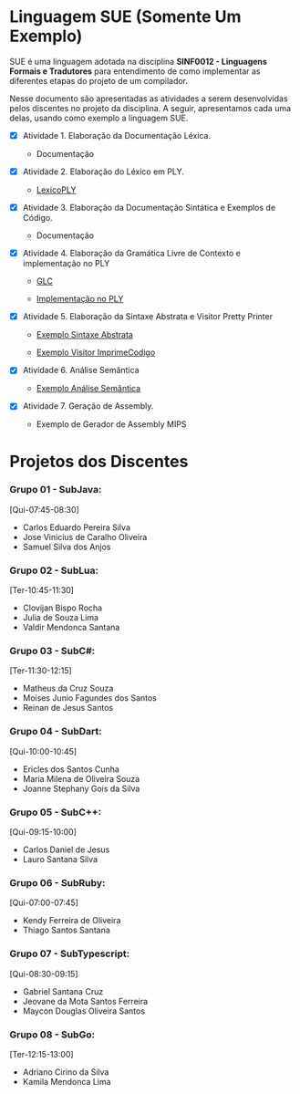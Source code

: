 # Linguagem SUE (Somente Um Exemplo)
SUE é uma linguagem adotada na disciplina __SINF0012 - Linguagens Formais e Tradutores__ para entendimento de como implementar as diferentes etapas do projeto de um compilador.

Nesse documento são apresentadas as atividades a serem desenvolvidas pelos discentes no projeto da disciplina. A seguir, apresentamos cada uma delas, usando como exemplo
a linguagem SUE.

- [x] Atividade 1. Elaboração da Documentação Léxica.

  - Documentação
  
- [x] Atividade 2. Elaboração do Léxico em PLY.
	
  - [LexicoPLY](https://github.com/andreluisms/TutorialSemantico02/blob/main/ExpressionLanguageLex.py)

- [x] Atividade 3. Elaboração da Documentação Sintática e Exemplos de Código.

  - Documentação

- [x] Atividade 4. Elaboração da Gramática Livre de Contexto e implementação no PLY

  - [GLC](https://github.com/andreluisms/TutorialSemantico02/blob/main/glc)

  - [Implementação no PLY](https://github.com/andreluisms/TutorialSemantico02/blob/main/ExpressionLanguageParser.py)

- [x] Atividade 5. Elaboração da Sintaxe Abstrata e Visitor Pretty Printer

  - [Exemplo Sintaxe Abstrata](https://github.com/andreluisms/TutorialSemantico02/blob/main/SintaxeAbstrata.py)

  - [Exemplo Visitor ImprimeCodigo](https://github.com/andreluisms/TutorialSemantico02/blob/main/Visitor.py)

- [x] Atividade 6. Análise Semântica

  - [Exemplo Análise Semântica](https://github.com/andreluisms/TutorialSemantico02/blob/main/SemanticVisitor.py)

- [x] Atividade 7. Geração de Assembly.
  
  - Exemplo de Gerador de Assembly MIPS


# Projetos dos Discentes 
### Grupo 01 - SubJava:
[Qui-07:45-08:30]
  - Carlos Eduardo Pereira Silva 
  - Jose Vinicius de Caralho Oliveira
  - Samuel Silva dos Anjos

### Grupo 02 - SubLua:
[Ter-10:45-11:30]
  - Clovijan Bispo Rocha
  - Julia de Souza Lima
  - Valdir Mendonca Santana

### Grupo 03 - SubC#:
[Ter-11:30-12:15]
  - Matheus da Cruz Souza 
  - Moises Junio Fagundes dos Santos
  - Reinan de Jesus Santos

### Grupo 04 - SubDart:
[Qui-10:00-10:45]
  - Ericles dos Santos Cunha
  - Maria Milena de Oliveira Souza
  - Joanne Stephany Gois da Silva

### Grupo 05 - SubC++:
[Qui-09:15-10:00]
  - Carlos Daniel de Jesus 
  - Lauro Santana Silva

### Grupo 06 - SubRuby:
[Qui-07:00-07:45]
  - Kendy Ferreira de Oliveira  
  - Thiago Santos Santana

### Grupo 07 - SubTypescript:
[Qui-08:30-09:15]
  - Gabriel Santana Cruz
  - Jeovane da Mota Santos Ferreira
  - Maycon Douglas Oliveira Santos

### Grupo 08 - SubGo:
[Ter-12:15-13:00]
  - Adriano Cirino da Silva
  - Kamila Mendonca Lima
